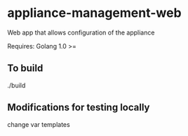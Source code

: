appliance-management-web
========================
Web app that allows configuration of the appliance

Requires:
Golang 1.0 >=

To build
--------
./build

Modifications for testing locally
---------------------------------

change var templates